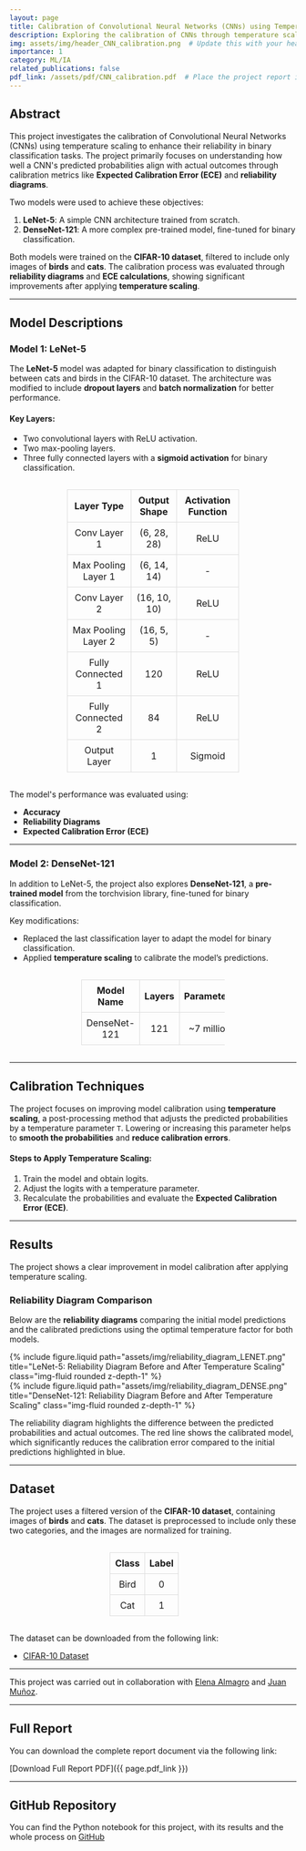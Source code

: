 ```yaml
---
layout: page
title: Calibration of Convolutional Neural Networks (CNNs) using Temperature Scaling
description: Exploring the calibration of CNNs through temperature scaling to improve model reliability in binary classification tasks.
img: assets/img/header_CNN_calibration.png  # Update this with your header image path
importance: 1
category: ML/IA
related_publications: false
pdf_link: /assets/pdf/CNN_calibration.pdf  # Place the project report in assets/pdf
---
```


## Abstract
This project investigates the calibration of Convolutional Neural Networks (CNNs) using temperature scaling to enhance their reliability in binary classification tasks. The project primarily focuses on understanding how well a CNN's predicted probabilities align with actual outcomes through calibration metrics like **Expected Calibration Error (ECE)** and **reliability diagrams**.

Two models were used to achieve these objectives:

1. **LeNet-5**: A simple CNN architecture trained from scratch.
2. **DenseNet-121**: A more complex pre-trained model, fine-tuned for binary classification.

Both models were trained on the **CIFAR-10 dataset**, filtered to include only images of **birds** and **cats**. The calibration process was evaluated through **reliability diagrams** and **ECE calculations**, showing significant improvements after applying **temperature scaling**.

---

## Model Descriptions

### Model 1: LeNet-5
The **LeNet-5** model was adapted for binary classification to distinguish between cats and birds in the CIFAR-10 dataset. The architecture was modified to include **dropout layers** and **batch normalization** for better performance.

#### Key Layers:
- Two convolutional layers with ReLU activation.
- Two max-pooling layers.
- Three fully connected layers with a **sigmoid activation** for binary classification.

<div style="display: flex; justify-content: center;">
    <table style="border-collapse: collapse; width: 60%; text-align: center;">
        <thead>
            <tr>
                <th style="border: 1px solid #ddd; padding: 8px;">Layer Type</th>
                <th style="border: 1px solid #ddd; padding: 8px;">Output Shape</th>
                <th style="border: 1px solid #ddd; padding: 8px;">Activation Function</th>
            </tr>
        </thead>
        <tbody>
            <tr>
                <td style="border: 1px solid #ddd; padding: 8px;">Conv Layer 1</td>
                <td style="border: 1px solid #ddd; padding: 8px;">(6, 28, 28)</td>
                <td style="border: 1px solid #ddd; padding: 8px;">ReLU</td>
            </tr>
            <tr>
                <td style="border: 1px solid #ddd; padding: 8px;">Max Pooling Layer 1</td>
                <td style="border: 1px solid #ddd; padding: 8px;">(6, 14, 14)</td>
                <td style="border: 1px solid #ddd; padding: 8px;">-</td>
            </tr>
            <tr>
                <td style="border: 1px solid #ddd; padding: 8px;">Conv Layer 2</td>
                <td style="border: 1px solid #ddd; padding: 8px;">(16, 10, 10)</td>
                <td style="border: 1px solid #ddd; padding: 8px;">ReLU</td>
            </tr>
            <tr>
                <td style="border: 1px solid #ddd; padding: 8px;">Max Pooling Layer 2</td>
                <td style="border: 1px solid #ddd; padding: 8px;">(16, 5, 5)</td>
                <td style="border: 1px solid #ddd; padding: 8px;">-</td>
            </tr>
            <tr>
                <td style="border: 1px solid #ddd; padding: 8px;">Fully Connected 1</td>
                <td style="border: 1px solid #ddd; padding: 8px;">120</td>
                <td style="border: 1px solid #ddd; padding: 8px;">ReLU</td>
            </tr>
            <tr>
                <td style="border: 1px solid #ddd; padding: 8px;">Fully Connected 2</td>
                <td style="border: 1px solid #ddd; padding: 8px;">84</td>
                <td style="border: 1px solid #ddd; padding: 8px;">ReLU</td>
            </tr>
            <tr>
                <td style="border: 1px solid #ddd; padding: 8px;">Output Layer</td>
                <td style="border: 1px solid #ddd; padding: 8px;">1</td>
                <td style="border: 1px solid #ddd; padding: 8px;">Sigmoid</td>
            </tr>
        </tbody>
    </table>
</div>



The model's performance was evaluated using:

- **Accuracy**
- **Reliability Diagrams**
- **Expected Calibration Error (ECE)**

---

### Model 2: DenseNet-121
In addition to LeNet-5, the project also explores **DenseNet-121**, a **pre-trained model** from the torchvision library, fine-tuned for binary classification.

Key modifications:

- Replaced the last classification layer to adapt the model for binary classification.
- Applied **temperature scaling** to calibrate the model’s predictions.

<div style="display: flex; justify-content: center;">
    <table style="border-collapse: collapse; width: 50%; text-align: center;">
        <thead>
            <tr>
                <th style="border: 1px solid #ddd; padding: 8px;">Model Name</th>
                <th style="border: 1px solid #ddd; padding: 8px;">Layers</th>
                <th style="border: 1px solid #ddd; padding: 8px;">Parameters</th>
            </tr>
        </thead>
        <tbody>
            <tr>
                <td style="border: 1px solid #ddd; padding: 8px;">DenseNet-121</td>
                <td style="border: 1px solid #ddd; padding: 8px;">121</td>
                <td style="border: 1px solid #ddd; padding: 8px;">~7 million</td>
            </tr>
        </tbody>
    </table>
</div>

---

## Calibration Techniques
The project focuses on improving model calibration using **temperature scaling**, a post-processing method that adjusts the predicted probabilities by a temperature parameter `T`. Lowering or increasing this parameter helps to **smooth the probabilities** and **reduce calibration errors**.

#### Steps to Apply Temperature Scaling:
1. Train the model and obtain logits.
2. Adjust the logits with a temperature parameter.
3. Recalculate the probabilities and evaluate the **Expected Calibration Error (ECE)**.

---

## Results
The project shows a clear improvement in model calibration after applying temperature scaling.

### Reliability Diagram Comparison
Below are the **reliability diagrams** comparing the initial model predictions and the calibrated predictions using the optimal temperature factor for both models.

<div class="row justify-content-sm-center">
    <div class="col-md-6 mt-3 mt-md-0">
        {% include figure.liquid path="assets/img/reliability_diagram_LENET.png" title="LeNet-5: Reliability Diagram Before and After Temperature Scaling" class="img-fluid rounded z-depth-1" %}
    </div>
    <div class="col-md-6 mt-3 mt-md-0">
        {% include figure.liquid path="assets/img/reliability_diagram_DENSE.png" title="DenseNet-121: Reliability Diagram Before and After Temperature Scaling" class="img-fluid rounded z-depth-1" %}
    </div>
</div>

The reliability diagram highlights the difference between the predicted probabilities and actual outcomes. The red line shows the calibrated model, which significantly reduces the calibration error compared to the initial predictions highlighted in blue.

---

## Dataset
The project uses a filtered version of the **CIFAR-10 dataset**, containing images of **birds** and **cats**. The dataset is preprocessed to include only these two categories, and the images are normalized for training.

<div style="display: flex; justify-content: center;">
    <table style="border-collapse: collapse; width: 30%; text-align: center;">
        <thead>
            <tr>
                <th style="border: 1px solid #ddd; padding: 8px;">Class</th>
                <th style="border: 1px solid #ddd; padding: 8px;">Label</th>
            </tr>
        </thead>
        <tbody>
            <tr>
                <td style="border: 1px solid #ddd; padding: 8px;">Bird</td>
                <td style="border: 1px solid #ddd; padding: 8px;">0</td>
            </tr>
            <tr>
                <td style="border: 1px solid #ddd; padding: 8px;">Cat</td>
                <td style="border: 1px solid #ddd; padding: 8px;">1</td>
            </tr>
        </tbody>
    </table>
</div>


The dataset can be downloaded from the following link:

- [CIFAR-10 Dataset](https://www.cs.toronto.edu/~kriz/cifar.html)


---
This project was carried out in collaboration with [Elena Almagro](https://www.linkedin.com/in/elena-almagro-azor-a06942217/) and [Juan Muñoz](https://www.linkedin.com/in/juan-munoz-villalon/).

---
## Full Report
You can download the complete report document via the following link:

[Download Full Report PDF]({{ page.pdf_link }})

---
## GitHub Repository
You can find the Python notebook for this project, with its results and the whole process on [GitHub](https://github.com/mariogolbano/CNNs_calibration)


